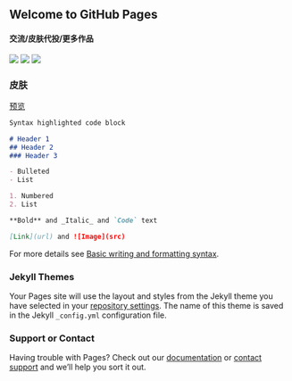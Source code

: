 ## Welcome to GitHub Pages

#### 交流/皮肤代投/更多作品
[<img src="https://img.shields.io/badge/QQ-2072223641-00687C">](https://qm.qq.com/cgi-bin/qm/qr?k=jpYvlt9u_da-eOtYz6MyMpoFaKay9oMw&noverify=0)
[<img src="https://img.shields.io/badge/B站-NaporiYayo-F090B4">](https://space.bilibili.com/394214012)
[<img src="https://img.shields.io/badge/爱发电-Napori-8C5C9D">](https://afdian.net/@napori)

### 皮肤

[预览](https://sasakiyy.github.io/mc-skinviewer/test/)
```markdown
Syntax highlighted code block

# Header 1
## Header 2
### Header 3

- Bulleted
- List

1. Numbered
2. List

**Bold** and _Italic_ and `Code` text

[Link](url) and ![Image](src)
```

For more details see [Basic writing and formatting syntax](https://docs.github.com/en/github/writing-on-github/getting-started-with-writing-and-formatting-on-github/basic-writing-and-formatting-syntax).

### Jekyll Themes

Your Pages site will use the layout and styles from the Jekyll theme you have selected in your [repository settings](https://github.com/Sasakiyy/symmetrical-octo-lamp/settings/pages). The name of this theme is saved in the Jekyll `_config.yml` configuration file.

### Support or Contact

Having trouble with Pages? Check out our [documentation](https://docs.github.com/categories/github-pages-basics/) or [contact support](https://support.github.com/contact) and we’ll help you sort it out.
